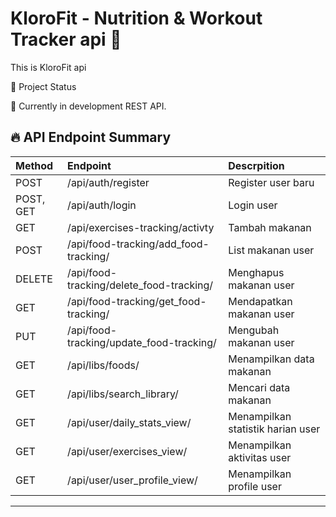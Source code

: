KloroFit - Nutrition & Workout Tracker api 🚀
=======
This is KloroFit api

📌 Project Status

🚧 Currently in development REST API.

<!-- checkbox test rest api -->
## 🔥 API Endpoint Summary

| Method | Endpoint | Descrpition |
|:-------|:---------|:----------|
| POST | /api/auth/register | Register user baru |
| POST, GET | /api/auth/login | Login user |
| GET | /api/exercises-tracking/activty | Tambah makanan | exercises-tracking/activity.php
| POST | /api/food-tracking/add_food-tracking/<id> | List makanan user |
| DELETE | /api/food-tracking/delete_food-tracking/<id> | Menghapus makanan user |
| GET | /api/food-tracking/get_food-tracking/<id> | Mendapatkan makanan user |
| PUT | /api/food-tracking/update_food-tracking/<id> | Mengubah makanan user |
| GET | /api/libs/foods/ | Menampilkan data makanan |
| GET | /api/libs/search_library/ | Mencari data makanan |
| GET | /api/user/daily_stats_view/ | Menampilkan statistik harian user  |
|  GET | /api/user/exercises_view/ | Menampilkan aktivitas user |
| GET | /api/user/user_profile_view/ | Menampilkan profile user |

---
